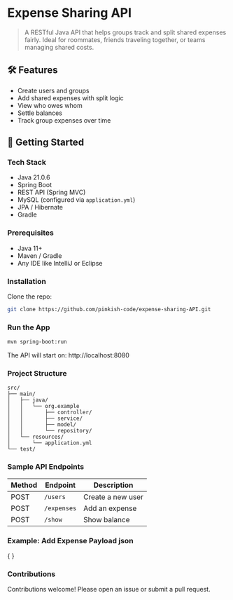 # Expense Sharing API

> A RESTful Java API that helps groups track and split shared expenses fairly. 
Ideal for roommates, friends traveling together, or teams managing shared costs.

## 🛠️ Features
- Create users and groups
- Add shared expenses with split logic
- View who owes whom
- Settle balances
- Track group expenses over time


## 🚀 Getting Started

### Tech Stack

- Java 21.0.6
- Spring Boot
- REST API (Spring MVC)
- MySQL (configured via `application.yml`)
- JPA / Hibernate
- Gradle

### Prerequisites
- Java 11+
- Maven / Gradle
- Any IDE like IntelliJ or Eclipse

### Installation

Clone the repo:
```bash
git clone https://github.com/pinkish-code/expense-sharing-API.git
```
### Run the App
```bash
mvn spring-boot:run
```
The API will start on: http://localhost:8080

### Project Structure

 ```
src/
├── main/
│   ├── java/
│   │   └── org.example
│   │       ├── controller/
│   │       ├── service/
│   │       ├── model/
│   │       └── repository/
│   └── resources/
│       └── application.yml
└── test/
 ```



###  Sample API Endpoints

| Method | Endpoint    | Description        |
|--------|-------------|--------------------|
| POST   | `/users`    | Create a new user  |
| POST   | `/expenses` | Add an expense     |
| POST   | `/show`     | Show balance       |

  


### Example: Add Expense Payload json 

{
}
### Contributions
Contributions welcome! Please open an issue or submit a pull request.











